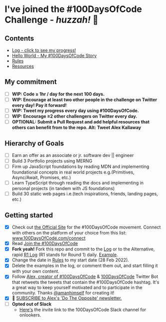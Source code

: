 # I've joined the #100DaysOfCode Challenge - *huzzah!* 🍻

## Contents

- [Log - click to see my progress!](log.md)
- [Hello World - My #100DaysOfCode Story](hello-world.md)
- [Rules](rules.md)
- [Resources](resources.md)

## My commitment

- [ ] **WIP: Code ≥ 1hr / day for the next 100 days.**
- [ ] **WIP: Encourage at least two other people in the challenge on Twitter every day! Pay it forward!**
- [ ] **WIP: Tweet my progress every day using #100DaysOfCode.**
- [ ] **WIP: Encourage ≥2 other challengers on Twitter every day.**
- [ ] **OPTIONAL: Submit a Pull Request and add helpful resources that others can benefit from to the repo. Alt: Tweet Alex Kallaway**

## Hierarchy of Goals

- [ ] Earn an offer as an associate or jr. software dev || engineer
- [ ] Build 3 Portfolio projects using MERNG
- [ ] Firm up JavaScript foundations by reading MDN and implementing foundational concepts in real world projects e.g.(Primitives, Async/Await, Promises, etc.)
- [ ] Learn TypeScript through reading the docs and implementing in personal projects (in tandem with JS foundations)
- [ ] Build 30 static web pages i.e.(tech inspirations, friends, landing pages, etc.)

## Getting started

- [x] Check out [the Official Site](http://100daysofcode.com/) for the #100DaysOfCode movement. Connect with others on the platform of your choice from this list: www.100DaysOfCode.com/connect
- [x] Read [Join the #100DaysOfCode](https://medium.freecodecamp.com/join-the-100daysofcode-556ddb4579e4)
- [x] **Fork yeah!** Fork this repo and commit to the [Log](log.md) or to the Alternative, rapid [R1 Log](r1-log.md) (R1 stands for Round 1) daily. [Example](https://github.com/Kallaway/100-days-kallaway-log).
- [x] Change the date in [Rules](rules.md) to my start date (28 Feb 2022).
- [x] Delete the examples in the log, or comment them out, and start filling it with your own content.
- [x] Follow [Alex, creator of #100DaysOfCode](https://twitter.com/ka11away) & [100DaysOfCode](https://twitter.com/_100DaysOfCode) Twitter Bot that retweets the tweets that contain the #100DaysOfCode hashtag. It's a great way to keep yourself motivated and to participate in the community. Thanks [@amanhimself](https://twitter.com/amanhimself) for creating it!
- [x] 💌 [SUBSCRIBE to Alex's 'Do The Opposite' newsletter.](https://dotheopposite.substack.com/)
- [ ] **Opted out of Slack** 
  - [Here's](https://www.100daysofcode.com/slack) the invite link to the 100DaysOfCode Slack channel for onlookers.
